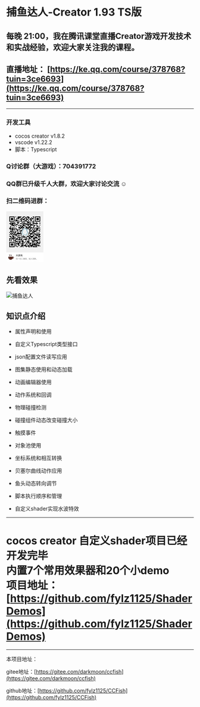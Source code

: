 # 捕鱼达人-Creator 1.93 TS版
## 每晚 21:00，我在腾讯课堂直播Creator游戏开发技术和实战经验，欢迎大家关注我的课程。

## **直播地址：** [https://ke.qq.com/course/378768?tuin=3ce6693](https://ke.qq.com/course/378768?tuin=3ce6693)

----


### 开发工具

- cocos creator v1.8.2
- vscode v1.22.2
- 脚本：Typescript

### Q讨论群（大游戏）：704391772

### QQ群已升级千人大群，欢迎大家讨论交流 ☺
### 扫二维码进群：
![Q群704391772](screenshots/qqgroup.JPG)




## 先看效果

![捕鱼达人](screenshots/fish.gif)


## 知识点介绍

- 属性声明和使用

- 自定义Typescript类型接口

- json配置文件读写应用

- 图集静态使用和动态加载

- 动画编辑器使用

- 动作系统和回调

- 物理碰撞检测

- 碰撞组件动态改变碰撞大小

- 触摸事件

- 对象池使用

- 坐标系统和相互转换

- 贝塞尔曲线动作应用

- 鱼头动态转向调节

- 脚本执行顺序和管理

- 自定义shader实现水波特效

---

# cocos creator 自定义shader项目已经开发完毕<br>内置7个常用效果器和20个小demo<br>项目地址：[https://github.com/fylz1125/ShaderDemos](https://github.com/fylz1125/ShaderDemos)

---
本项目地址：

gitee地址：[https://gitee.com/darkmoon/ccfish](https://gitee.com/darkmoon/ccfish)

github地址：[https://github.com/fylz1125/CCFish](https://github.com/fylz1125/CCFish)



